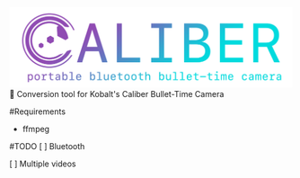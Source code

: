![](assets/clogoalpha.png)
📸 Conversion tool for Kobalt's Caliber Bullet-Time Camera

#Requirements
- ffmpeg

#TODO
[ ] Bluetooth

[ ] Multiple videos
